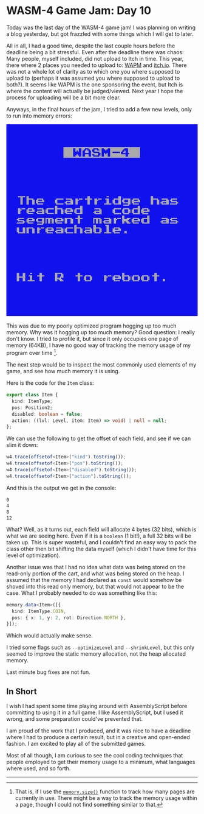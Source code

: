 # WASM-4 Game Jam: Day 10

Today was the last day of the WASM-4 game jam! I was planning on writing a blog
yesterday, but got frazzled with some things which I will get to later.

All in all, I had a good time, despite the last couple hours before the deadline
being a bit stressful. Even after the deadline there was chaos: Many people, myself
included, did not upload to Itch in time. This year, there where 2 places you needed
to upload to: [WAPM](https://wapm.io/interface/wasm4) and [itch.io](https://itch.io/jam/wasm4-v2).
There was not a whole lot of clarity as to which one you where supposed to upload
to (perhaps it was assumed you where supposed to upload to both?). It seems like
WAPM is the one sponsoring the event, but Itch is where the content will actually be judged/viewed.
Next year I hope the process for uploading will be a bit more clear.

Anyways, in the final hours of the jam, I tried to add a few new levels, only to run into
memory errors:

<img src="./day-10-bsod.png" />


This was due to my poorly optimized program hogging up too much memory. Why was it
hogging up too much memory? Good question: I really don't know. I tried to profile
it, but since it only occupies one page of memory (64KB), I have no good way of
tracking the memory usage of my program over time [^1].

The next step would be to inspect the most commonly used elements of my game, and
see how much memory it is using.

Here is the code for the `Item` class:

```typescript
export class Item {
  kind: ItemType;
  pos: Position2;
  disabled: boolean = false;
  action: ((lvl: Level, item: Item) => void) | null = null;
};
```

We can use the following to get the offset of each field, and see if we can slim it down:

```typescript
w4.trace(offsetof<Item>("kind").toString());
w4.trace(offsetof<Item>("pos").toString());
w4.trace(offsetof<Item>("disabled").toString());
w4.trace(offsetof<Item>("action").toString());
```

And this is the output we get in the console:

```
0
4
8
12
```

What? Well, as it turns out, each field will allocate 4 bytes (32 bits), which is what
we are seeing here. Even if it is a `boolean` (1 bit!), a full 32 bits will be taken up.
This is super wasteful, and I couldn't find an easy way to pack the class
other then bit shifting the data myself (which I didn't have time for this level
of optimization).

Another issue was that I had no idea what data was being stored on the read-only portion of
the cart, and what was being stored on the heap. I assumed that the memory I had declared as
`const` would somehow be shoved into this read only memory, but that would not appear to be
the case. What I probably needed to do was something like this:

```typescript
memory.data<Item>([{
  kind: ItemType.COIN,
  pos: { x: 1, y: 2, rot: Direction.NORTH },
}]);
```

Which would actually make sense.

I tried some flags such as `--optimizeLevel` and `--shrinkLevel`, but this only seemed to
improve the static memory allocation, not the heap allocated memory.

Last minute bug fixes are not fun.

## In Short

I wish I had spent some time playing around with AssemblyScript before committing to using
it in a full game. I like AssemblyScript, but I used it wrong, and some preparation could've
prevented that.

I am proud of the work that I produced, and it was nice to have a deadline where I had
to produce a certain result, but in a creative and open-ended fashion. I am excited to
play all of the submitted games.

Most of all though, I am curious to see the cool coding techniques that people employed to
get their memory usage to a minimum, what languages where used, and so forth.

---

[^1]: That is, if I use the [`memory.size()`](https://www.assemblyscript.org/stdlib/globals.html#memory)
function to track how many pages are currently in use. There might be a way to
track the memory usage within a page, though I could not find something similar to that.

